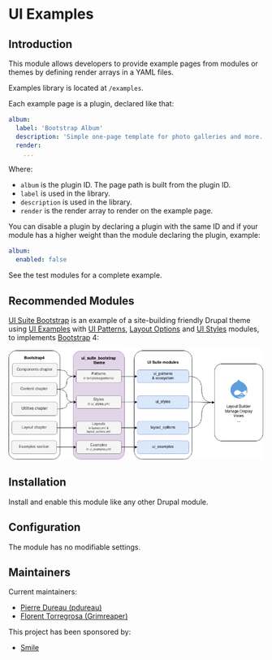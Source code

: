 # UI Examples

## Introduction

This module allows developers to provide example pages from modules or themes by
defining render arrays in a YAML files.

Examples library is located at `/examples`.

Each example page is a plugin, declared like that:

```yaml
album:
  label: 'Bootstrap Album'
  description: 'Simple one-page template for photo galleries and more.'
  render:
    ...
```

Where:
* `album` is the plugin ID. The page path is built from the plugin ID.
* `label` is used in the library.
* `description` is used in the library.
* `render` is the render array to render on the example page.

You can disable a plugin by declaring a plugin with the same ID and if your
module has a higher weight than the module declaring the plugin, example:

```yaml
album:
  enabled: false
```

See the test modules for a complete example.

## Recommended Modules

[UI Suite Bootstrap](https://github.com/pdureau/ui_suite_bootstrap) is an
example of a site-building friendly Drupal theme using
[UI Examples](https://www.drupal.org/project/ui_examples) with
[UI Patterns](https://www.drupal.org/project/ui_patterns),
[Layout Options](https://www.drupal.org/project/layout_options) and
[UI Styles](https://www.drupal.org/project/ui_styles) modules, to implements
[Bootstrap](https://getbootstrap.com/) 4:

![Overview](doc/schema.png)

## Installation

Install and enable this module like any other Drupal module.

## Configuration

The module has no modifiable settings.

## Maintainers

Current maintainers:
* [Pierre Dureau (pdureau)](https://www.drupal.org/user/1903334)
* [Florent Torregrosa (Grimreaper)](https://www.drupal.org/user/2388214)

This project has been sponsored by:
* [Smile](https://https://www.smile.eu)
